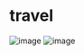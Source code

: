 # travel

![image](https://github.com/Dadaxon-07/travel_app/assets/122969603/fefefc0f-938b-4e26-bb00-0bc27fa3110b)  ![image](https://github.com/Dadaxon-07/travel_app/assets/122969603/7105574c-7550-4b59-9e88-a31eac67b77b)


